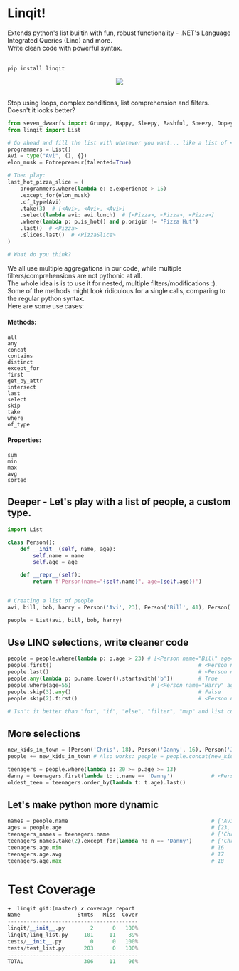 # Linqit!
Extends python's list builtin with fun, robust functionality - .NET's Language Integrated Queries (Linq) and more.<br>
Write clean code with powerful syntax.<br><br>
```shell script
pip install linqit
```
<center>
<img src="https://img.shields.io/badge/Test Coverage-96%25-brightgreen">
</center>
<br>


Stop using loops, complex conditions, list comprehension and filters.<br>
Doesn't it looks better? <br>
```python
from seven_dwwarfs import Grumpy, Happy, Sleepy, Bashful, Sneezy, Dopey, Doc
from linqit import List

# Go ahead and fill the list with whatever you want... like a list of <Programmer> objects.
programmers = List()
Avi = type("Avi", (), {})
elon_musk = Entrepreneur(talented=True)

# Then play:
last_hot_pizza_slice = (
    programmers.where(lambda e: e.experience > 15)
    .except_for(elon_musk)
    .of_type(Avi)
    .take(3)  # [<Avi>, <Avi>, <Avi>]
    .select(lambda avi: avi.lunch)  # [<Pizza>, <Pizza>, <Pizza>]
    .where(lambda p: p.is_hot() and p.origin != "Pizza Hut")
    .last()  # <Pizza>
    .slices.last()  # <PizzaSlice>
)

# What do you think?
```

We all use multiple aggregations in our code, while multiple filters/comprehensions are not pythonic at all.<br>
The whole idea is is to use it for nested, multiple filters/modifications :).<br>
Some of the methods might look ridiculous for a single calls, comparing to the regular python syntax.<br>
Here are some use cases: <br>

#### Methods:
```
all
any
concat
contains
distinct
except_for
first
get_by_attr
intersect
last
select
skip
take
where
of_type
```
#### Properties:
```
sum
min
max
avg
sorted
```

## Deeper - Let's play with a list of people, a custom type.
```python
import List

class Person():
    def __init__(self, name, age):
        self.name = name
        self.age = age

    def __repr__(self):
        return f'Person(name="{self.name}", age={self.age})')


# Creating a list of people
avi, bill, bob, harry = Person('Avi', 23), Person('Bill', 41), Person('Bob', 77), Person('Harry', 55)

people = List(avi, bill, bob, harry)
```

## Use LINQ selections, write cleaner code
```python
people = people.where(lambda p: p.age > 23) # [<Person name="Bill" age="41">, <Person name="Bob" age="77">, <Person name="Harry" age="55">]
people.first()                                              # <Person name="Bill" age="41">
people.last()                                               # <Person name="Harry" age="55">
people.any(lambda p: p.name.lower().startswith('b'))        # True
people.where(age=55)                         # [<Person name="Harry" age="55">]
people.skip(3).any()                                        # False
people.skip(2).first()                                      # <Person name="Harry" age="55">

# Isn't it better than "for", "if", "else", "filter", "map" and list comprehensions in the middle of your code?

```
## More selections
```python
new_kids_in_town = [Person('Chris', 18), Person('Danny', 16), Person('John', 17)]
people += new_kids_in_town # Also works: people = people.concat(new_kids_in_town)

teenagers = people.where(lambda p: 20 >= p.age >= 13)
danny = teenagers.first(lambda t: t.name == 'Danny')            # <Person name="Danny" age="16">
oldest_teen = teenagers.order_by(lambda t: t.age).last()                                  # <Person name="John" age="17">
```

## Let's make python more dynamic
```python
names = people.name                                             # ['Avi', 'Bill', 'Bob', 'Harry', 'Chris', 'John']
ages = people.age                                               # [23, 41, 77, 55, 18, 17]
teenagers_names = teenagers.name                                # ['Chris', 'Danny', 'John']
teenagers_names.take(2).except_for(lambda n: n == 'Danny')      # ['Chris']
teenagers.age.min                                               # 16
teenagers.age.avg                                               # 17
teenagers.age.max                                               # 18
```

# Test Coverage
```python
➜  linqit git:(master) ✗ coverage report                    
Name                  Stmts   Miss  Cover
-----------------------------------------
linqit/__init__.py        2      0   100%
linqit/linq_list.py     101     11    89%
tests/__init__.py         0      0   100%
tests/test_list.py      203      0   100%
-----------------------------------------
TOTAL                   306     11    96%
```
